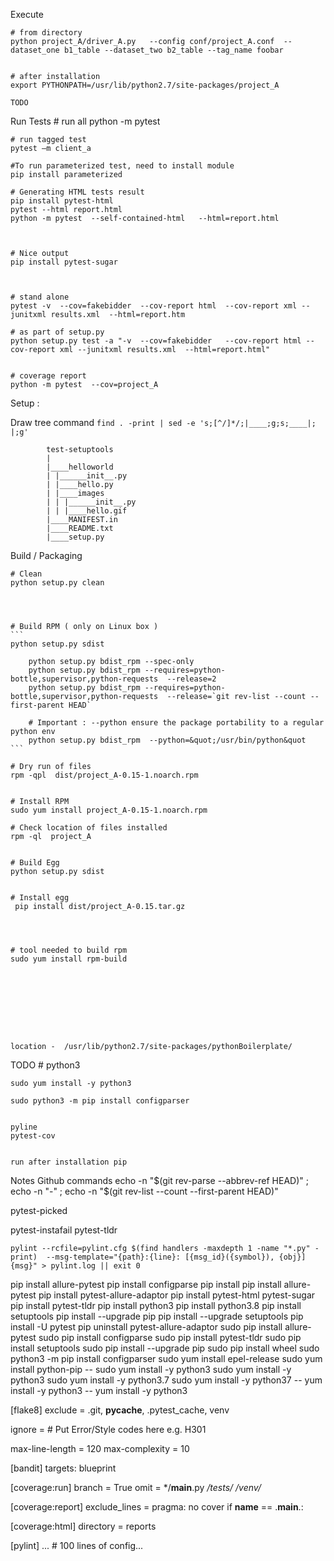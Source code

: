 

Execute  
 
    # from directory 
    python project_A/driver_A.py   --config conf/project_A.conf  --dataset_one b1_table --dataset_two b2_table --tag_name foobar


    # after installation 
    export PYTHONPATH=/usr/lib/python2.7/site-packages/project_A

    TODO 




Run Tests 
    # run all 
    python -m pytest

    # run tagged test 
    pytest –m client_a

    #To run parameterized test, need to install module 
    pip install parameterized

    # Generating HTML tests result
    pip install pytest-html
    pytest --html report.html
    python -m pytest  --self-contained-html   --html=report.html



    # Nice output 
    pip install pytest-sugar
     


    # stand alone 
    pytest -v  --cov=fakebidder  --cov-report html  --cov-report xml --junitxml results.xml  --html=report.htm 

    # as part of setup.py 
    python setup.py test -a "-v  --cov=fakebidder   --cov-report html --cov-report xml --junitxml results.xml  --html=report.html"


    # coverage report 
    python -m pytest  --cov=project_A






   

Setup  :

   Draw tree command 
   ```find . -print | sed -e 's;[^/]*/;|____;g;s;____|; |;g' ```

            test-setuptools
            |
            |____helloworld
            | |______init__.py
            | |____hello.py
            | |____images
            | | |______init__.py
            | | |____hello.gif
            |____MANIFEST.in
            |____README.txt
            |____setup.py


Build / Packaging 


    # Clean 
    python setup.py clean

    


    # Build RPM ( only on Linux box )
    ```
    python setup.py sdist 

        python setup.py bdist_rpm --spec-only  
        python setup.py bdist_rpm --requires=python-bottle,supervisor,python-requests  --release=2
        python setup.py bdist_rpm --requires=python-bottle,supervisor,python-requests  --release=`git rev-list --count --first-parent HEAD`

        # Important : --python ensure the package portability to a regular python env
        python setup.py bdist_rpm  --python=&quot;/usr/bin/python&quot
    ```

    # Dry run of files 
    rpm -qpl  dist/project_A-0.15-1.noarch.rpm


    # Install RPM
    sudo yum install project_A-0.15-1.noarch.rpm

    # Check location of files installed 
    rpm -ql  project_A


    # Build Egg 
    python setup.py sdist


    # Install egg 
     pip install dist/project_A-0.15.tar.gz




    # tool needed to build rpm 
    sudo yum install rpm-build









    location -  /usr/lib/python2.7/site-packages/pythonBoilerplate/







TODO 
    # python3 
  
    sudo yum install -y python3

    sudo python3 -m pip install configparser


    pyline 
    pytest-cov


    run after installation pip 






Notes 
   Github commands 
   echo -n "$(git rev-parse --abbrev-ref HEAD)" ; echo -n "-" ; echo -n "$(git rev-list --count --first-parent HEAD)"







pytest-picked

pytest-instafail
pytest-tldr

```pylint --rcfile=pylint.cfg $(find handlers -maxdepth 1 -name "*.py" -print)  --msg-template="{path}:{line}: [{msg_id}({symbol}), {obj}] {msg}" > pylint.log || exit 0```







pip install allure-pytest
pip install configparse
pip install pip install allure-pytest
pip install pytest-allure-adaptor
pip install pytest-html pytest-sugar
pip install pytest-tldr
pip install python3
pip install python3.8
pip install setuptools
pip install --upgrade pip
pip install --upgrade  setuptools
pip install -U pytest
pip uninstall pytest-allure-adaptor
sudo pip install allure-pytest
sudo pip install configparse
sudo pip install pytest-tldr
sudo pip install setuptools
sudo pip install --upgrade pip
sudo pip install wheel
sudo python3 -m pip install configparser
sudo yum install epel-release
sudo yum install python-pip
-- sudo yum install -y python3
sudo yum install -y python3
sudo yum install -y python3.7
sudo yum install -y python37
-- yum install -y python3
-- yum install -y python3





[flake8]
exclude =
    .git,
    __pycache__,
    .pytest_cache,
    venv

ignore =
    # Put Error/Style codes here e.g. H301

max-line-length = 120
max-complexity = 10

[bandit]
targets: blueprint

[coverage:run]
branch = True
omit =
    */__main__.py
    */tests/*
    */venv/*

[coverage:report]
exclude_lines =
    pragma: no cover
    if __name__ == .__main__.:

[coverage:html]
directory = reports

[pylint]
...  # 100 lines of config...










